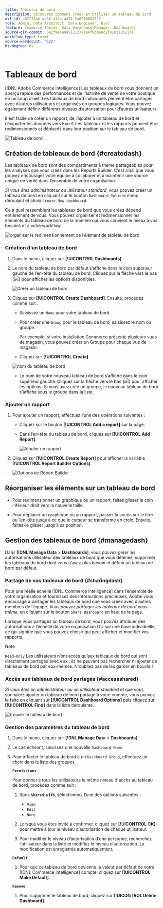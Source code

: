 ```yaml
---
title: Tableaux de bord
description: Découvrez comment créer et utiliser un tableau de bord.
exl-id: a872344b-ac66-41eb-a471-5a69f8802527
role: Admin, Data Architect, Data Engineer, User
feature: Commerce Tables, Data Warehouse Manager, Dashboards
source-git-commit: 6e2f9e4a9e91212771e6f6baa8c2f8101125217a
workflow-type: tm+mt
source-wordcount: '622'
ht-degree: 0%

---
```


# Tableaux de bord

[!DNL Adobe Commerce Intelligence] Les tableaux de bord vous donnent un aperçu rapide des performances et de l’activité de vente de votre boutique en un coup d’oeil. Les tableaux de bord individuels peuvent être partagés avec d’autres utilisateurs et organisés en groupes logiques. Vous pouvez également définir différents niveaux d’autorisation pour d’autres utilisateurs.

Il est facile de créer un rapport, de l’ajouter à un tableau de bord et d’exporter les données vers Excel. Les tableaux et les rapports peuvent être redimensionnés et déplacés dans leur position sur le tableau de bord.

![Tableau de bord](../../assets/magento-bi-report-builder-revenue-by-products-formula-report-holiday-sales-dashboard.png)

## Création de tableaux de bord {#createdash}

Les tableaux de bord sont des compartiments à thème partageables pour les analyses que vous créez dans les Reports Builder. C’est ainsi que vous pouvez encourager votre équipe à collaborer et à maintenir une source unique de vérité dans l’ensemble de votre organisation.

*Si vous êtes administrateur ou utilisateur standard*, vous pouvez créer un tableau de bord en cliquant sur le bouton `Dashboard Options` menu déroulant et choix `Create New dashboard`.

Ce à quoi ressemblent les tableaux de bord que vous créez dépend entièrement de vous. Vous pouvez organiser et redimensionner les éléments du tableau de bord de la manière qui vous convient le mieux à vos besoins et à votre workflow.

![organiser le redimensionnement de l’élément de tableau de bord](../../assets/arrange_resize_dashboard_element.gif)

### Création d’un tableau de bord

1. Dans le menu, cliquez sur **[!UICONTROL Dashboards]**.

1. Le nom du tableau de bord par défaut s’affiche dans le coin supérieur gauche de l’en-tête du tableau de bord. Cliquez sur la flèche vers le bas (![](../../assets/magento-bi-btn-down.png)) pour afficher les options disponibles.

   ![Créer un tableau de bord](../../assets/magento-bi-dashboard-create.png)

1. Cliquez sur **[!UICONTROL Create Dashboard]**. Ensuite, procédez comme suit :

   * Saisissez un `Name` pour votre tableau de bord.

   * Pour créer une `Group` pour le tableau de bord, saisissez le nom du groupe.

     Par exemple, si votre installation Commerce présente plusieurs vues de magasin, vous pouvez créer un Groupe pour chaque vue de magasin.

   * Cliquez sur **[!UICONTROL Create]**.

   ![nom du tableau de bord](../../assets/magento-bi-dashboard-create-name.png)

   * Le nom de votre nouveau tableau de bord s’affiche dans le coin supérieur gauche. Cliquez sur la flèche vers le bas (![](../../assets/magento-bi-btn-down.png)) pour afficher les options. Si vous avez créé un groupe, le nouveau tableau de bord s’affiche sous le groupe dans la liste.

### Ajouter un rapport

1. Pour ajouter un rapport, effectuez l’une des opérations suivantes :

   * Cliquez sur le bouton **[!UICONTROL Add a report]** sur la page.

   * Dans l’en-tête du tableau de bord, cliquez sur **[!UICONTROL Add Report]**.

     ![Ajouter un rapport](../../assets/magento-bi-dashboard-create-add-report.png)

1. Cliquez sur **[!UICONTROL Create Report]** pour afficher la variable **[!UICONTROL Report Builder Options]**.

   ![Options de Report Builder](../../assets/magento-bi-report-builder.png)

## Réorganiser les éléments sur un tableau de bord

* Pour redimensionner un graphique ou un rapport, faites glisser le coin inférieur droit vers la nouvelle taille.

* Pour déplacer un graphique ou un rapport, passez la souris sur le titre ou l’en-tête jusqu’à ce que le curseur se transforme en croix. Ensuite, faites-le glisser jusqu’à sa position.

## Gestion des tableaux de bord {#managedash}

Dans **[!DNL Manage Data** > **Dashboards]**, vous pouvez gérer les autorisations utilisateur des tableaux de bord que vous détenez, supprimer les tableaux de bord dont vous n’avez plus besoin et définir un tableau de bord par défaut.

### Partage de vos tableaux de bord {#sharingdash}

Pour une réelle échelle [!DNL Commerce Intelligence] dans l’ensemble de votre organisation et fournissez des informations précieuses, Adobe vous encourage à partager les tableaux de bord que vous créez avec d’autres membres de l’équipe. *Vous pouvez partager les tableaux de bord vous-même.* en cliquant sur le bouton `Share Dashboard` en haut de la page.

Lorsque vous partagez un tableau de bord, vous pouvez attribuer des autorisations à l’échelle de votre organisation OU sur une base individuelle, ce qui signifie que vous pouvez choisir qui peut afficher et modifier vos rapports.

>[!NOTE]
>
>`Read-Only` Les utilisateurs n’ont accès qu’aux tableaux de bord qui sont directement partagés avec eux ; ils ne peuvent pas rechercher ni ajouter de tableaux de bord par eux-mêmes. N&#39;oubliez pas de les garder en boucle !

### Accès aux tableaux de bord partagés {#accessshared}

*Si vous êtes un administrateur ou un utilisateur standard* et que vous souhaitez ajouter un tableau de bord partagé à votre compte, vous pouvez le faire en cliquant sur **[!UICONTROL Dashboard Options]** puis cliquez sur **[!UICONTROL Find]** dans la liste déroulante.

![trouver le tableau de bord](../../assets/find_dashboard.png)<!--{: width="1000" height="535"}-->

### Gestion des paramètres du tableau de bord

1. Dans le menu, cliquez sur **[!DNL Manage Data** > **Dashboards]**.

1. Le cas échéant, saisissez une nouvelle `Dashboard Name`.

1. Pour affecter le tableau de bord à un `Dashboard Group`, effectuez un choix dans la liste des groupes.

   **`Permissions`**

   Pour donner à tous les utilisateurs le même niveau d&#39;accès au tableau de bord, procédez comme suit :

   1. Sous **`Shared with`**, sélectionnez l’une des options suivantes :

      * `View`
      * `Edit`
      * `None`

   1. Lorsque vous êtes invité à confirmer, cliquez sur **[!UICONTROL OK]** pour mettre à jour le niveau d’autorisation de chaque utilisateur.

   1. Pour modifier le niveau d’autorisation d’une personne, recherchez l’utilisateur dans la liste et modifiez le niveau d’autorisation. La modification est enregistrée automatiquement.

   **`Default`**

   1. Pour que ce tableau de bord devienne la valeur par défaut de votre [!DNL Commerce Intelligence] compte, cliquez sur **[!UICONTROL Make Default]**.

   **`Remove`**

   1. Pour supprimer le tableau de bord, cliquez sur **[!UICONTROL Delete Dashboard]**.
